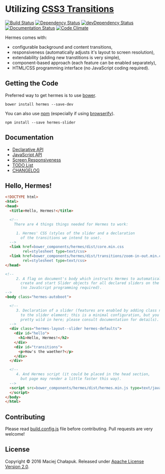 # Utilizing [CSS3 Transitions](http://www.w3.org/TR/css3-transitions/)

[![Build Status](https://travis-ci.org/webfront-toolkit/hermes.svg?branch=master
)](https://travis-ci.org/webfront-toolkit/hermes)
[![Dependency Status](https://david-dm.org/webfront-toolkit/hermes.svg
)](https://david-dm.org/webfront-toolkit/hermes)
[![devDependency Status](https://david-dm.org/webfront-toolkit/hermes/dev-status.svg
)](https://david-dm.org/webfront-toolkit/hermes#info=devDependencies)
[![Documentation Status](https://inch-ci.org/github/webfront-toolkit/hermes.svg?branch=master
)](https://inch-ci.org/github/webfront-toolkit/hermes)
[![Code Climate](https://codeclimate.com/github/webfront-toolkit/hermes/badges/gpa.svg
)](https://codeclimate.com/github/webfront-toolkit/hermes)

Hermes comes with:

 * configurable background and content transitions,
 * responsiveness (automatically adjusts it's layout to screen resolution),
 * extendability (adding new transtitions is very simple),
 * component-based approach (each feature can be enabled separately),
 * HTML/CSS programming interface (no JavaScript coding required).

## Getting the Code

Preferred way to get hermes is to use [bower](http://bower.io/).
```shell
bower install hermes --save-dev
```

You can also use [npm](https://www.npmjs.com/) (especially if using
[browserify](https://github.com/substack/node-browserify)).
```shell
npm install --save hermes-slider
```

## Documentation

 * [Declarative API](doc/class-names.md)
 * [JavaScript API](doc/javascript-api.md)
 * [Screen Responsiveness](doc/responsiveness.md)
 * [TODO List](doc/TODO.md)
 * [CHANGELOG](doc/CHANGELOG.md)

## Hello, Hermes!

```html
<!DOCTYPE html>
<html>
<head>
  <title>Hello, Hermes!</title>

  <!--
    There are 4 things things needed for Hermes to work:

     1. Hermes' CSS (styles of the slider and a declaration
       of the transitions we intend to use).
  -->
  <link href=bower_components/hermes/dist/core.min.css
        rel=stylesheet type=text/css>
  <link href=bower_components/hermes/dist/transitions/zoom-in-out.min.css
        rel=stylesheet type=text/css>
</head>

<!--
     2. A flag on document's body which instructs Hermes to automatically
       create and start Slider objects for all declared sliders on the page
       (no JavaScript programming required).
-->
<body class="hermes-autoboot">

  <!--
     3. Declaration of a slider (features are enabled by adding class names
       to the slider element; this is a minimal configuration, but you can get
       pretty wild in here; please consult documentation for details).
  -->
  <div class="hermes-layout--slider hermes-defaults">
    <div id="hello">
      <h1>Hello, Hermes!</h2>
    </div>
    <div id="transitions">
      <p>How's the waether?</p>
    </div>
  </div>

  <!--
     4. And Hermes script (it could be placed in the head section,
       but page may render a little faster this way).
  -->
  <script src=bower_components/hermes/dist/hermes.min.js type=text/javascript>
  </script>
</body>
</html>

```

## Contributing

Please read [build.config.js](build.config.js) file before contributing. Pull
requests are very welcome!

## License

Copyright &copy; 2016 Maciej Chałapuk. Released under [Apache License Version 2.0](LICENSE).

